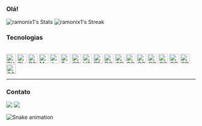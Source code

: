 ### Olá!

![ramonix1's Stats](https://github-readme-stats.vercel.app/api?username=ramonix1&theme=algolia&show_icons=true&hide_border=true&count_private=true)
![ramonix1's Streak](https://github-readme-streak-stats.herokuapp.com/?user=ramonix1&theme=algolia&hide_border=true)

  <!--Tecnologias-->
  <h3>Tecnologias</h3>
  <div style="display: inline_block"><br>
  <img src="https://img.shields.io/badge/FIGMA-282C34?logo=figma&logoColor=3178C6" alt="PHP logo" title="FIGMA" height="25" />
  <img src="https://img.shields.io/badge/BIZAGI-282C34?logo=BIZAGIO&logoColor=3178C6" alt="BIZAGI logo" title="BIZAGI" height="25" />
  <img src="https://img.shields.io/badge/POSTGRESQL-282C34?logo=postgresql&logoColor=3178C6" alt="POSTGRESQL logo" title="POSTGRESQL" height="25" />
  <img src="https://img.shields.io/badge/SQLSERVER-282C34?logo=sql&logoColor=3178C6" alt="MYSQL logo" title="SQL" height="25" />
  <img src="https://img.shields.io/badge/JavaScript-282C34?logo=javascript&logoColor=F7DF1E" alt="JavaScript logo" title="JavaScript" height="25" />
  <img src="https://img.shields.io/badge/POSTMAN-282C34?logo=postman&logoColor=3178C6" alt="TypeScript logo" title="POSTMAN" height="25" />
  <img src="https://img.shields.io/badge/CSS-282C34?logo=css3&logoColor=3178C6" alt="CSS logo" title="CSS" height="25" />
  <img src="https://img.shields.io/badge/HTML5-282C34?logo=html5&logoColor=3178C6" alt="HTML5 logo" title="HTML5" height="25" />
  <img src="https://img.shields.io/badge/SWAGGER-282C34?logo=swagger&logoColor=3178C6" alt="REACT logo" title="SWAGGER" height="25" />
  <img src="https://img.shields.io/badge/DOCKER-282C34?logo=docker&logoColor=3178C6" alt="DOCKER logo" title="DOCKER" height="25" />
  <img src="https://img.shields.io/badge/COMPOSER-282C34?logo=composer&logoColor=3178C6" alt="COMPOSE logo" title="COMPOSE" height="25" />
  <img src="https://img.shields.io/badge/SLACK-282C34?logo=SLACK&logoColor=3178C6" alt="COMPOSE logo" title="COMPOSE" height="25" />
  <img src="https://img.shields.io/badge/REDMINE-282C34?logo=REDMINE&logoColor=3178C6" alt="COMPOSE logo" title="COMPOSE" height="25" />
  <img src="https://img.shields.io/badge/PIPEFY-282C34?logo=PIPEFY&logoColor=3178C6" alt="COMPOSE logo" title="COMPOSE" height="25" />
  <img src="https://img.shields.io/badge/HEFLO-282C34?logo=HEFLO&logoColor=3178C6" alt="COMPOSE logo" title="COMPOSE" height="25" />
  <img src="https://img.shields.io/badge/CUCUMBER-282C34?logo=CUCUMBER&logoColor=3178C6" alt="COMPOSE logo" title="COMPOSE" height="25" />
     <img src="https://img.shields.io/badge/SLACK-282C34?logo=SLACK&logoColor=3178C6" alt="COMPOSE logo" title="COMPOSE" height="25" />
     <img src="https://img.shields.io/badge/SLACK-282C34?logo=SLACK&logoColor=3178C6" alt="COMPOSE logo" title="COMPOSE" height="25" />
  <hr>
  </div>

  <h3>Contato</h3>
  <!--Contato-->
  <div>
  <a href="https://www.linkedin.com/in/ramon-oliveira-40b942b3" target="_blank"><img src="https://img.shields.io/badge/-LinkedIn-%230077B5?style=for-the-badge&logo=linkedin&logoColor=white" target="_blank"></a> 
  <a href = "mailto:ramon.oliveira08@gmail.com"><img src="https://img.shields.io/badge/-Gmail-%23333?style=for-the-badge&logo=gmail&logoColor=white" target="_blank"></a>
  </div>
        
![Snake animation](https://github.com/LuigiGF/LuigiGF/blob/output/github-contribution-grid-snake.svg)
